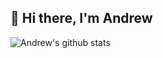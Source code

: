 ## 👋 Hi there, I'm Andrew[](https://komarev.com/ghpvc/?username=asvoboda&color=green)

![Andrew's github stats](https://github-readme-stats.vercel.app/api?username=asvoboda&show_icons=true&count_private=true&theme=radical)
